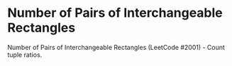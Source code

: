# Number of Pairs of Interchangeable Rectangles

Number of Pairs of Interchangeable Rectangles (LeetCode #2001) - Count tuple ratios.
